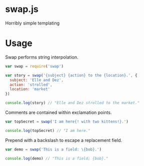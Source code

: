 swap.js
=======

Horribly simple templating

# Usage

Swap performs string interpolation. 

```js
var swap = require('swap')

var story = swap('{subject} {action} to the {location}.', {
  subject: 'Elle and Dez',
  action: 'strolled',
  location: 'market'
})

console.log(story) // "Elle and Dez strolled to the market."
```

Comments are contained within exclamation points.

```js
var topSecret = swap('I am here{! with two kittens!}.')

console.log(topSecret) // "I am here."
```

Prepend with a backslash to escape a replacement field.

```js
var demo = swap('This is a field: \{bob}.')

console.log(demo) // "This is a field; {bob}."
```
